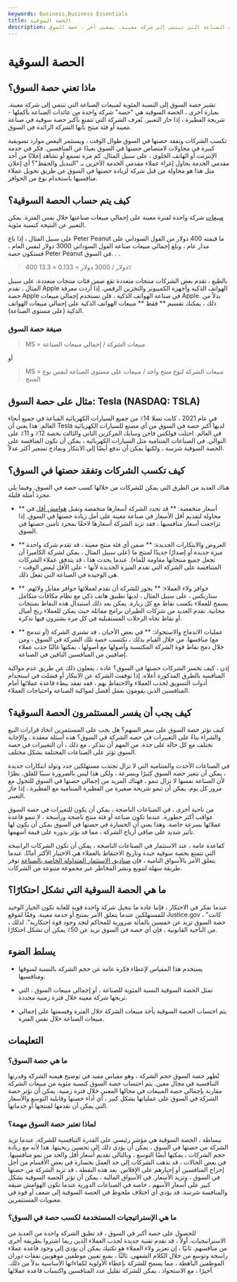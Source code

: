 ```yaml
---
keywords: Business,Business Essentials
title: الحصة السوقية
description: ماذا تعني حصة السوق؟ تشير حصة السوق إلى النسبة المئوية لمبيعات الصناعة التي تنتمي إلى شركة معينة. بمعنى آخر ، حصة السوق
---
```


# الحصة السوقية
## ماذا تعني حصة السوق؟

تشير حصة السوق إلى النسبة المئوية لمبيعات الصناعة التي تنتمي إلى شركة معينة. بعبارة أخرى ، الحصة السوقية هي "حصة" شركة واحدة من عائدات الصناعة بأكملها - شريحة الفطيرة ، إذا جاز التعبير. تُعرف الشركة التي تتمتع بأكبر حصة سوقية في صناعة معينة أو فئة منتج بأنها الشركة الرائدة في السوق.

تكسب الشركات وتفقد حصتها في السوق طوال الوقت ، ويستثمر البعض موارد تسويقية كبيرة في محاولات لامتصاص حصتها في السوق بعيدًا عن المنافسين. فكر في خدمة الإنترنت أو الهاتف الخلوي ، على سبيل المثال. كم مرة تسمع أو تشاهد إعلانًا من أحد مقدمي الخدمة يحاول إغراء عملاء مقدمي الخدمة الآخرين بـ "التبديل والحفظ"؟ أي إعلان مثل هذا هو محاولة من قبل شركة لزيادة حصتها في السوق عن طريق تحويل عملاء منافسيها باستخدام نوع من الحوافز.

## كيف يتم حساب الحصة السوقية؟

[مبيعات](/revenue) شركة واحدة لفترة معينة على إجمالي مبيعات صناعتها خلال نفس الفترة. يمكن التعبير عن النتيجة كنسبة مئوية.

على سبيل المثال ، إذا باع Peter Peanut ما قيمته 400 دولار من الفول السوداني على مدار عام ، وبلغ إجمالي مبيعات صناعة الفول السوداني 3000 دولار لنفس العام ، فستكون حصة Peter Peanut في السوق. . .

> 400 دولار / 3000 دولار = 0.133 = 13.3٪

بالطبع ، تقدم بعض الشركات منتجات متعددة تقع ضمن فئات منتجات متعددة. على سبيل المثال ، تقدم Apple الهواتف الذكية وأجهزة الكمبيوتر والتخزين الرقمي. إذا أردت معرفة حصة Apple في صناعة الهواتف الذكية ، فلن تستخدم إجمالي مبيعات Apple. بدلاً من ذلك ، يمكنك تقسيم ** فقط ** مبيعات الهواتف الذكية على إجمالي مبيعات الهواتف الذكية (على مستوى الصناعة).

### صيغة حصة السوق

> MS = مبيعات الشركة / إجمالي مبيعات الصناعة

أو

> MS = مبيعات الشركة لنوع منتج واحد / مبيعات على مستوى الصناعة لنفس نوع المنتج

## مثال على حصة السوق: Tesla (NASDAQ: TSLA)

في عام 2021 ، كانت تسلا 14٪ من جميع السيارات الكهربائية المباعة في جميع أنحاء العالم. هذا يعني أن Tesla لديها أكبر حصة في السوق من أي مصنع للسيارات الكهربائية في العالم. احتلت فولكس فاجن وسايك المركزين الثاني والثالث بحصة 12٪ و 11٪ على التوالي. في الصناعات المتنامية مثل السيارات الكهربائية ، يمكن أن تكون المنافسة على الحصة السوقية شرسة ، ولكنها يمكن أن تدفع أيضًا إلى الابتكار ونماذج تسعير أكثر عدلاً.

## كيف تكسب الشركات وتفقد حصتها في السوق؟

هناك العديد من الطرق التي يمكن للشركات من خلالها كسب حصة في السوق. وفيما يلي مجرد أمثلة قليلة.

- ** أسعار منخفضة: ** قد تحدد الشركة أسعارها منخفضة وتقبل [هوامش أقل](/profitmargin) في محاولة لتقديم أقل الأسعار في صناعة معينة على أمل زيادة حصتها في السوق. إذا تراجعت أسعار منافسيها ، فقد تزيد الشركة أسعارها لاحقًا بمجرد تأمين حصتها في السوق.

- ** العروض والابتكارات الجديدة: ** ضمن أي فئة منتج معينة ، قد تقدم شركة واحدة ميزة جديدة أو إصدارًا جديدًا لمنتج ما (على سبيل المثال ، يمكن لشركة الكاميرا أن تجعل جميع منتجاتها مقاومة للماء). عندما يحدث هذا ، قد يتدفق عملاء الشركات المتنافسة على الشركة التي تقدم الميزة الجديدة لأنها - على الأقل لبعض الوقت - هي الوحيدة في الصناعة التي تفعل ذلك.

- ** حوافز ولاء العملاء: ** يجوز للشركة أن تقدم لعملائها حوافز مقابل ولائهم. ستاربكس ، على سبيل المثال ، لديها تطبيق هاتف ذكي مع نظام مكافآت متكامل يسمح للعملاء بكسب نقاط مع كل زيارة. يمكن بعد ذلك استبدال هذه النقاط بمنتجات مجانية. تقدم العديد من شركات الطيران برامج مماثلة حيث يمكن للعملاء ربح أميال أو نقاط تجاه الرحلات المستقبلية في كل مرة يشترون فيها تذكرة.

- ** عمليات الاندماج والاستحواذ: ** في بعض الأحيان ، قد تشتري الشركة (أو تندمج مع) منافسها. من خلال القيام بذلك ، تكتسب حصة تلك الشركة في السوق ، ومن خلال دمج نقاط قوة الشركة المكتسبة وأصولها مع أصولها ، يمكنها غالبًا جذب عملاء إضافيين من المنافسين الباقين في الصناعة.

إذن ، كيف تخسر الشركات حصتها في السوق؟ عادة ، يفعلون ذلك عن طريق عدم مواكبة المنافسة بالطرق المذكورة أعلاه. إذا توقفت الشركة عن الابتكار أو فشلت في استخدام أدوات التسويق لجذب العملاء والاحتفاظ بهم ، فقد تفقد ببطء قاعدة عملائها أمام المنافسين الذين يقومون بعمل أفضل لمواكبة الصناعة واحتياجات العملاء.

## كيف يجب أن يفسر المستثمرون الحصة السوقية؟

كيف تؤثر حصة السوق على سعر السهم؟ هل يجب على المستثمرين اتخاذ قرارات البيع والشراء بناءً على التغييرات في حصة الشركة في السوق؟ هذه أسئلة معقدة ، والإجابة تختلف مع كل حالة على حدة. من المهم أن نتذكر ، مع ذلك ، أن التغييرات في حصة السوق تؤثر على الصناعات المختلفة بشكل مختلف.

في الصناعات الأحدث والمتنامية التي لا تزال تجتذب مستهلكين جدد وتولد ابتكارات جديدة ، يمكن أن تتغير حصة السوق كثيرًا وبسرعة ، ولكن هذا ليس بالضرورة سببًا للقلق. نظرًا لأن الصناعة نفسها لا تزال تنمو ، فهناك المزيد من إجمالي حصتها في السوق للتجول مع مرور كل يوم. يمكن أن تنمو شريحة صغيرة من الفطيرة المتنامية مع الفطيرة ، إذا جاز التعبير.

من ناحية أخرى ، في الصناعات الناضجة ، يمكن أن يكون للتغيرات في حصة السوق عواقب أكثر خطورة. عندما تكون صناعة أو فئة منتج ناضجة وراسخة ، لا تنمو قاعدة عملائها بسرعة خاصة. وهذا يعني أن الخسارة في حصتها في السوق يمكن أن يكون لها تأثير شديد على صافي أرباح الشركة ، مما قد يؤثر بدوره على قيمة أسهمها.

كقاعدة عامة ، عند الاستثمار في الصناعات الناضجة ، يمكن أن تكون الشركات الراسخة التي تتمتع بحصة سوقية جيدة وتاريخ الاحتفاظ بالعملاء هي الاختيار الأكثر أمانًا. عندما يتعلق الأمر بالأسواق النامية ، فإن [صناديق الاستثمار المتداولة الخاصة بالصناعة](/indexfund) توفر طريقة سهلة لتنويع ونشر المخاطر عبر مجموعة متنوعة من الشركات.

## ما هي الحصة السوقية التي تشكل احتكارًا؟

عندما نفكر في الاحتكار ، فإننا عادة ما نتخيل شركة واحدة قوية للغاية تكون الخيار الوحيد للمستهلكين عندما يتعلق الأمر بمنتج أو خدمة معينة. وفقًا لموقع Justice.gov ، "كانت حصة السوق تزيد عن خمسين بالمائة ضرورية للمحاكم لتجد وجود قوة احتكارية". لذلك ، من الناحية القانونية ، فإن أي حصة في السوق تزيد عن 50٪ يمكن أن تشكل احتكارًا.

## يسلط الضوء

- يستخدم هذا المقياس لإعطاء فكرة عامة عن حجم الشركة بالنسبة لسوقها ومنافسيها.

- تمثل الحصة السوقية النسبة المئوية للصناعة ، أو إجمالي مبيعات السوق ، التي تربحها شركة معينة خلال فترة زمنية محددة.

- يتم احتساب الحصة السوقية بأخذ مبيعات الشركة خلال الفترة وقسمتها على إجمالي مبيعات الصناعة خلال نفس الفترة.

## التعليمات

### ما هي حصة السوق؟

تُظهر حصة السوق حجم الشركة ، وهو مقياس مفيد في توضيح هيمنة الشركة وقدرتها التنافسية في مجال معين. يتم احتساب حصة السوق كنسبة مئوية من مبيعات الشركة مقارنة بإجمالي حصة المبيعات في مجالها المعني خلال فترة زمنية. يمكن أن تؤثر حصة الشركة في السوق على عملياتها بشكل كبير ، أي أداء حصتها وقابلية التوسع والأسعار التي يمكن أن تقدمها لمنتجها أو خدماتها.

### لماذا تعتبر حصة السوق مهمة؟

ببساطة ، الحصة السوقية هي مؤشر رئيسي على القدرة التنافسية للشركة. عندما تزيد الشركة من حصتها في السوق ، يمكن أن يؤدي ذلك إلى تحسين ربحيتها. هذا لأنه مع زيادة حجم الشركات ، يمكنها أيضًا التوسع ، وبالتالي تقديم أسعار أقل والحد من نمو منافسيها. في بعض الحالات ، قد تذهب الشركات إلى حد العمل بخسارة في بعض الأقسام من أجل إخراج المنافسين أو إجبارهم على الإفلاس. بعد هذه النقطة ، قد تزيد الشركة من حصتها في السوق ، وتزيد الأسعار. في الأسواق المالية ، يمكن أن تؤثر الحصة السوقية بشكل كبير على أسعار الأسهم ، خاصة في الصناعات الدورية عندما تكون الهوامش ضيقة والمنافسة شرسة. قد يؤدي أي اختلاف ملحوظ في الحصة السوقية إلى ضعف أو قوة في معنويات المستثمرين.

### ما هي الإستراتيجيات المستخدمة لكسب حصة في السوق؟

للحصول على حصة أكبر في السوق ، قد تطبق الشركة واحدة من العديد من الاستراتيجيات. أولاً ، قد تقدم تقنية جديدة لجذب العملاء الذين ربما اشتروا بطريقة أخرى من منافسهم. ثانيًا ، إن تعزيز ولاء العملاء هو تكتيك يمكن أن يؤدي إلى وجود قاعدة عملاء راسخة وتوسع من خلال الكلام الشفهي. ثالثًا ، يمنع تعيين موظفين موهوبين نفقات دوران الموظفين الباهظة ، مما يسمح للشركة بإعطاء الأولوية لكفاءاتها الأساسية بدلاً من ذلك. أخيرًا ، مع الاستحواذ ، يمكن للشركة تقليل عدد المنافسين واكتساب قاعدة عملائها.

